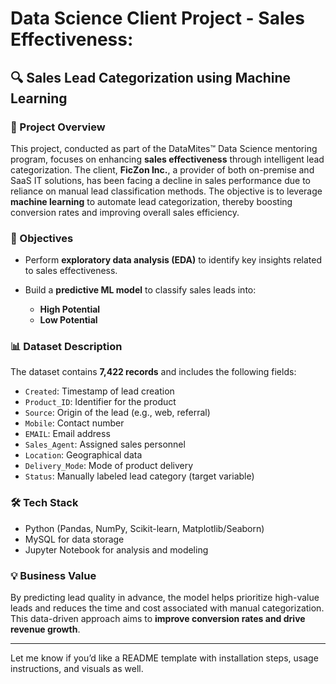# Data Science Client Project - Sales Effectiveness:

## 🔍 Sales Lead Categorization using Machine Learning

### 🧩 Project Overview

This project, conducted as part of the DataMites™ Data Science mentoring program, focuses on enhancing **sales effectiveness** through intelligent lead categorization. The client, **FicZon Inc.**, a provider of both on-premise and SaaS IT solutions, has been facing a decline in sales performance due to reliance on manual lead classification methods. The objective is to leverage **machine learning** to automate lead categorization, thereby boosting conversion rates and improving overall sales efficiency.

### 🎯 Objectives

* Perform **exploratory data analysis (EDA)** to identify key insights related to sales effectiveness.
* Build a **predictive ML model** to classify sales leads into:

  * **High Potential**
  * **Low Potential**

### 📊 Dataset Description

The dataset contains **7,422 records** and includes the following fields:

* `Created`: Timestamp of lead creation
* `Product_ID`: Identifier for the product
* `Source`: Origin of the lead (e.g., web, referral)
* `Mobile`: Contact number
* `EMAIL`: Email address
* `Sales_Agent`: Assigned sales personnel
* `Location`: Geographical data
* `Delivery_Mode`: Mode of product delivery
* `Status`: Manually labeled lead category (target variable)

### 🛠️ Tech Stack

* Python (Pandas, NumPy, Scikit-learn, Matplotlib/Seaborn)
* MySQL for data storage
* Jupyter Notebook for analysis and modeling

### 💡 Business Value

By predicting lead quality in advance, the model helps prioritize high-value leads and reduces the time and cost associated with manual categorization. This data-driven approach aims to **improve conversion rates and drive revenue growth**.

---

Let me know if you’d like a README template with installation steps, usage instructions, and visuals as well.
